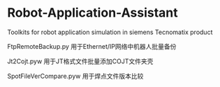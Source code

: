 # Robot-Application-Assistant
Toolkits for robot application simulation in siemens Tecnomatix product

FtpRemoteBackup.py            用于Ethernet/IP网络中机器人批量备份

Jt2Cojt.pyw                   用于JT格式文件批量添加COJT文件夹壳

SpotFileVerCompare.pyw        用于焊点文件版本比较
